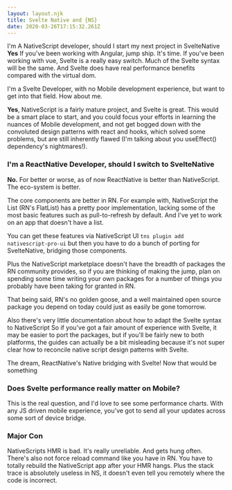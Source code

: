 ```yaml
---
layout: layout.njk
title: Svelte Native and {NS}
date: 2020-03-26T17:15:32.261Z
---
```


I'm A NativeScript developer, should I start my next project in SvelteNative
**Yes** If you've been working with Angular, jump ship. It's time. If you've been working with vue, Svelte is a really easy switch. Much of the Svelte syntax will be the same. And Svelte does have real performance benefits compared with the virtual dom.

I'm a Svelte Developer, with no Mobile development experience, but want to get into that field. How about me.

**Yes**, NativeScript is a fairly mature project, and Svelte is great. This would be a smart place to start, and you could focus your efforts in learning the nuances of Mobile development, and not get bogged down with the convoluted design patterns with react and hooks, which solved some problems, but are still inherently flawed (I'm talking about you useEffect() dependency's nightmares!).

### I'm a ReactNative Developer, should I switch to SvelteNative

**No.** For better or worse, as of now ReactNative is better than NativeScript.
The eco-system is better.

The core components are better in RN. For example with, NativeScript the List (RN's FlatList) has a pretty poor implementation, lacking some of the most basic features such as pull-to-refresh by default. And I've yet to work on an app that doesn't have a list.

You can get these features via NativeScript UI `tns plugin add nativescript-pro-ui` but then
you have to do a bunch of porting for SvelteNative, bridging those components.

Plus the NativeScript marketplace doesn't have the breadth of packages the RN community
provides, so if you are thinking of making the jump, plan on spending some time writing your
own packages for a number of things you probably have been taking for granted in RN.

That being said, RN's no golden goose, and a well maintained open source package you depend on today could just as easily be gone tomorrow.

Also there's very little documentation about how to adapt the Svelte syntax to NativeScript So if you've got a fair amount of experience with Svelte, it may be easier to port the packages, but if you'll be fairly new to both platforms, the guides can actually be a bit misleading because it's not super clear how to reconcile native script design patterns with Svelte.

The dream, ReactNative's Native bridging with Svelte! Now that would be something

### Does Svelte performance really matter on Mobile?

This is the real question, and I'd love to see some performance charts.
With any JS driven mobile experience, you've got to send all your updates across some sort of device bridge.

### Major Con

NativeScripts HMR is bad. It's really unreliable. And gets hung often. There's also not force reload command like you have in RN. You have to totally rebuild the NativeScript app after your HMR hangs. Plus the stack trace is absolutely useless in NS, it doesn't even tell you remotely where the code is incorrect.
